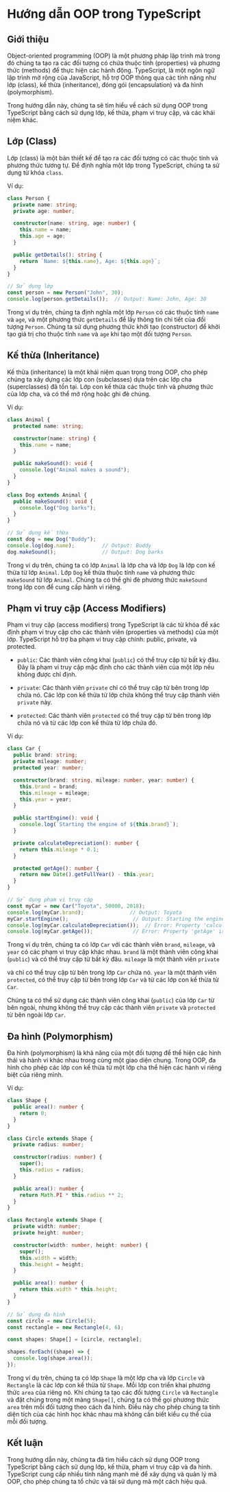 # Hướng dẫn OOP trong TypeScript

## Giới thiệu
Object-oriented programming (OOP) là một phương pháp lập trình mà trong đó chúng ta tạo ra các đối tượng có chứa thuộc tính (properties) và phương thức (methods) để thực hiện các hành động. TypeScript, là một ngôn ngữ lập trình mở rộng của JavaScript, hỗ trợ OOP thông qua các tính năng như lớp (class), kế thừa (inheritance), đóng gói (encapsulation) và đa hình (polymorphism).

Trong hướng dẫn này, chúng ta sẽ tìm hiểu về cách sử dụng OOP trong TypeScript bằng cách sử dụng lớp, kế thừa, phạm vi truy cập, và các khái niệm khác.

## Lớp (Class)
Lớp (class) là một bản thiết kế để tạo ra các đối tượng có các thuộc tính và phương thức tương tự. Để định nghĩa một lớp trong TypeScript, chúng ta sử dụng từ khóa `class`.

Ví dụ:
```typescript
class Person {
  private name: string;
  private age: number;

  constructor(name: string, age: number) {
    this.name = name;
    this.age = age;
  }

  public getDetails(): string {
    return `Name: ${this.name}, Age: ${this.age}`;
  }
}

// Sử dụng lớp
const person = new Person("John", 30);
console.log(person.getDetails());  // Output: Name: John, Age: 30
```

Trong ví dụ trên, chúng ta định nghĩa một lớp `Person` có các thuộc tính `name` và `age`, và một phương thức `getDetails` để lấy thông tin chi tiết của đối tượng `Person`. Chúng ta sử dụng phương thức khởi tạo (constructor) để khởi tạo giá trị cho thuộc tính `name` và `age` khi tạo một đối tượng `Person`.

## Kế thừa (Inheritance)
Kế thừa (inheritance) là một khái niệm quan trọng trong OOP, cho phép chúng ta xây dựng các lớp con (subclasses) dựa trên các lớp cha (superclasses) đã tồn tại. Lớp con kế thừa các thuộc tính và phương thức của lớp cha, và có thể mở rộng hoặc ghi đè chúng.

Ví dụ:
```typescript
class Animal {
  protected name: string;

  constructor(name: string) {
    this.name = name;
  }

  public makeSound(): void {
    console.log("Animal makes a sound");
  }
}

class Dog extends Animal {
  public makeSound(): void {
    console.log("Dog barks");
  }
}

// Sử dụng kế thừa
const dog = new Dog("Buddy");
console.log(dog.name);         // Output: Buddy
dog.makeSound();               // Output: Dog barks
```

Trong ví dụ trên, chúng ta có lớp `Animal` là lớp cha và lớp `Dog` là lớp con kế thừa từ lớp `Animal`. Lớp `Dog` kế thừa thuộc tính `name` và phương thức `makeSound` từ lớp `Animal`. Chúng ta có thể ghi đè phương thức `makeSound` trong lớp con để cung cấp hành vi riêng.

## Phạm vi truy cập (Access Modifiers)
Phạm vi truy cập (access modifiers) trong TypeScript là các từ khóa để xác định phạm vi truy cập cho các thành viên (properties và methods) của một lớp. TypeScript hỗ trợ ba phạm vi truy cập chính: public, private, và protected.

- `public`: Các thành viên công khai (`public`) có thể truy cập từ bất kỳ đâu. Đây là phạm vi truy cập mặc định cho các thành viên của một lớp nếu không được chỉ định.

- `private`: Các thành viên `private` chỉ có thể truy cập từ bên trong lớp chứa nó. Các lớp con kế thừa từ lớp chứa không thể truy cập thành viên `private` này.

- `protected`: Các thành viên `protected` có thể truy cập từ bên trong lớp chứa nó và từ các lớp con kế thừa từ lớp chứa đó.

Ví dụ:
```typescript
class Car {
  public brand: string;
  private mileage: number;
  protected year: number;

  constructor(brand: string, mileage: number, year: number) {
    this.brand = brand;
    this.mileage = mileage;
    this.year = year;
  }

  public startEngine(): void {
    console.log(`Starting the engine of ${this.brand}`);
  }

  private calculateDepreciation(): number {
    return this.mileage * 0.1;
  }

  protected getAge(): number {
    return new Date().getFullYear() - this.year;
  }
}

// Sử dụng phạm vi truy cập
const myCar = new Car("Toyota", 50000, 2018);
console.log(myCar.brand);               // Output: Toyota
myCar.startEngine();                     // Output: Starting the engine of Toyota
console.log(myCar.calculateDepreciation());  // Error: Property 'calculateDepreciation' is private
console.log(myCar.getAge());             // Error: Property 'getAge' is protected
```

Trong ví dụ trên, chúng ta có lớp `Car` với các thành viên `brand`, `mileage`, và `year` có các phạm vi truy cập khác nhau. `brand` là một thành viên công khai (`public`) và có thể truy cập từ bất kỳ đâu. `mileage` là một thành viên `private`

và chỉ có thể truy cập từ bên trong lớp `Car` chứa nó. `year` là một thành viên `protected`, có thể truy cập từ bên trong lớp `Car` và từ các lớp con kế thừa từ `Car`.

Chúng ta có thể sử dụng các thành viên công khai (`public`) của lớp `Car` từ bên ngoài, nhưng không thể truy cập các thành viên `private` và `protected` từ bên ngoài lớp `Car`.

## Đa hình (Polymorphism)
Đa hình (polymorphism) là khả năng của một đối tượng để thể hiện các hình thái và hành vi khác nhau trong cùng một giao diện chung. Trong OOP, đa hình cho phép các lớp con kế thừa từ một lớp cha thể hiện các hành vi riêng biệt của riêng mình.

Ví dụ:
```typescript
class Shape {
  public area(): number {
    return 0;
  }
}

class Circle extends Shape {
  private radius: number;

  constructor(radius: number) {
    super();
    this.radius = radius;
  }

  public area(): number {
    return Math.PI * this.radius ** 2;
  }
}

class Rectangle extends Shape {
  private width: number;
  private height: number;

  constructor(width: number, height: number) {
    super();
    this.width = width;
    this.height = height;
  }

  public area(): number {
    return this.width * this.height;
  }
}

// Sử dụng đa hình
const circle = new Circle(5);
const rectangle = new Rectangle(4, 6);

const shapes: Shape[] = [circle, rectangle];

shapes.forEach((shape) => {
  console.log(shape.area());
});
```

Trong ví dụ trên, chúng ta có lớp `Shape` là một lớp cha và lớp `Circle` và `Rectangle` là các lớp con kế thừa từ `Shape`. Mỗi lớp con triển khai phương thức `area` của riêng nó. Khi chúng ta tạo các đối tượng `Circle` và `Rectangle` và đặt chúng trong một mảng `Shape[]`, chúng ta có thể gọi phương thức `area` trên mỗi đối tượng theo cách đa hình. Điều này cho phép chúng ta tính diện tích của các hình học khác nhau mà không cần biết kiểu cụ thể của mỗi đối tượng.

## Kết luận
Trong hướng dẫn này, chúng ta đã tìm hiểu cách sử dụng OOP trong TypeScript bằng cách sử dụng lớp, kế thừa, phạm vi truy cập và đa hình. TypeScript cung cấp nhiều tính năng mạnh mẽ để xây dựng và quản lý mã OOP, cho phép chúng ta tổ chức và tái sử dụng mã một cách hiệu quả.